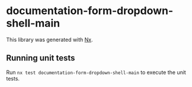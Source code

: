 # documentation-form-dropdown-shell-main

This library was generated with [Nx](https://nx.dev).

## Running unit tests

Run `nx test documentation-form-dropdown-shell-main` to execute the unit tests.
